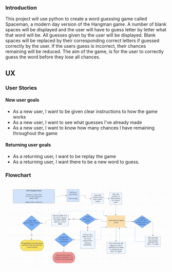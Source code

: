 ### Introduction
This project will use python to create a word guessing game called Spaceman, a modern day version of the Hangman game. 
A number of blank spaces will be displayed and the user will have to guess letter by letter what that word will be. 
All guesses given by the user will be displayed. Blank spaces will be replaced by their corresponding correct letters if guessed
correctly by the user. If the users guess is incorrect, their chances remaining will be reduced. 
The aim of the game, is for the user to correctly guess the word before they lose all chances.


## UX 


### User Stories 

#### New user goals
  * As a new user, I want to be given clear instructions to how the game works
  * As a new user, I want to see what guesses I've already made
  * As a new user, I want to know how many chances I have remaining throughout the game

#### Returning user goals
  * As a returning user, I want to be replay the game
  * As a returning user, I want there to be a new word to guess.

### Flowchart 
![flow](readme-images/flowchart.png)

